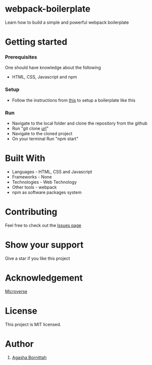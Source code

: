 # webpack-boilerplate
Learn how to build a simple and powerful webpack boilerplate
# Getting started
### Prerequisites
One should have knowledge about the following
- HTML, CSS, Javascript and npm
### Setup
- Follow the instructions from [this](https://webpack.js.org/guides/development/) to setup a boilerplate like this

### Run
- Navigate to the local folder and clone the repository from the github 
- Run "git clone [url](https://github.com/Bornittah/webpack-boilerplate.git)"
- Navigate to the cloned project
- On your terminal Run "npm start"
# Built With
- Languages - HTML, CSS and Javascript
- Frameworks - None
- Technologies - Web Technology
- Other tools - webpack
- npm as software packages system

# Contributing
Feel free to check out the [Issues page](https://github.com/Bornittah/webpack-boilerplate/issues)

# Show your support
Give a star if you like this project

# Acknowledgement
 [Microverse](https://www.microverse.org/?grsf=i6yi2m)
 
# License
This project is MIT licensed.

# Author
1. [Agasha Bornittah](https://github.com/Bornittah)